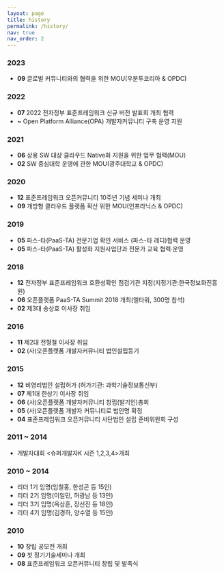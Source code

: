 ```yaml
---
layout: page
title: history
permalink: /history/
nav: true
nav_order: 2
---
```


### 2023
- <b>09</b> 글로벌 커뮤니티와의 협력을 위한 MOU(우분투코리아 & OPDC)

### 2022
- <b>07</b> 2022 전자정부 표준프레임워크 신규 버전 발표회 개최 협력
- <b>~</b> Open Platform Alliance(OPA) 개발자커뮤니티 구축 운영 지원

### 2021
- <b>06</b> 상용 SW 대상 클라우드 Native화 지원을 위한 업무 협력(MOU)
- <b>02</b> SW 중심대학 운영에 관한 MOU(광주대학교 & OPDC)

### 2020
- <b>12</b> 표준프레임워크 오픈커뮤니티 10주년 기념 세미나 개최
- <b>09</b> 개방형 클라우드 플랫폼 확산 위한 MOU(인프라닉스 & OPDC)

### 2019
- <b>05</b> 파스-타(PaaS-TA) 전문기업 확인 서비스 (파스-타 레디)협력 운영
- <b>05</b> 파스-타(PaaS-TA) 활성화 지원사업단과 전문가 교육 협력∙운영

### 2018
- <b>12</b> 전자정부 표준프레임워크 호환성확인 점검기관 지정(지정기관:한국정보화진흥원)
- <b>06</b> 오픈플랫폼 PaaS-TA Summit 2018 개최(엘타워, 300명 참석)
- <b>02</b> 제3대 송상효 이사장 취임

### 2016
- <b>11</b> 제2대 전형철 이사장 취임
- <b>02</b> (사)오픈플랫폼 개발자커뮤니티 법인설립등기

### 2015
- <b>12</b> 비영리법인 설립허가 (허가기관: 과학기술정보통신부)
- <b>07</b> 제1대 한상기 이사장 취임
- <b>06</b> (사)오픈플랫폼 개발자커뮤니티 창립(발기인)총회
- <b>05</b> (사)오픈플랫폼 개발자 커뮤니티로 법인명 확정
- <b>04</b> 표준프레임워크 오픈커뮤니티 사단법인 설립 준비위원회 구성

### 2011 ~ 2014
- 개발자대회 <슈퍼개발자K 시즌 1,2,3,4>개최

### 2010 ~ 2014
- 리더 1기 임명(임철홍, 한성곤 등 15인)
- 리더 2기 임명(이일민, 허광남 등 13인)
- 리더 3기 임명(옥상훈, 장선진 등 18인)
- 리더 4기 임명(김경하, 양수열 등 15인)

### 2010
- <b>10</b> 창립 공모전 개최
- <b>09</b> 첫 정기기술세미나 개최
- <b>08</b> 표준프레임워크 오픈커뮤니티 창립 및 발족식
